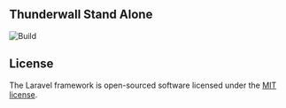## Thunderwall Stand Alone

![Build](https://travis-ci.org/solucoesideais/thunderwall-standalone.svg?branch=master)

## License

The Laravel framework is open-sourced software licensed under the [MIT license](http://opensource.org/licenses/MIT).
